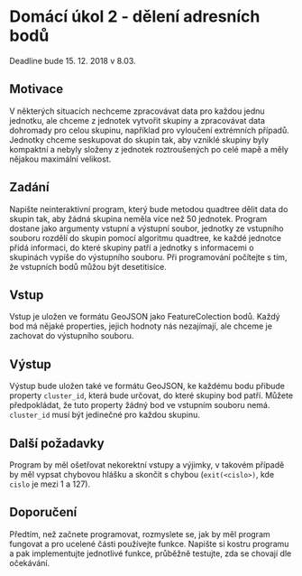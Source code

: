 # Domácí úkol 2 - dělení adresních bodů

Deadline bude 15. 12. 2018 v 8.03.

## Motivace

V některých situacích nechceme zpracovávat data pro každou jednu jednotku, ale
chceme z jednotek vytvořit skupiny a zpracovávat data dohromady pro celou
skupinu, například pro vyloučení extrémních případů. Jednotky chceme seskupovat
do skupin tak, aby vzniklé skupiny byly kompaktní a nebyly složeny z jednotek
roztroušených po celé mapě a měly nějakou maximální velikost.

## Zadání

Napište neinteraktivní program, který bude metodou quadtree dělit data do skupin
tak, aby žádná skupina neměla více než 50 jednotek. Program dostane jako
argumenty vstupní a výstupní soubor, jednotky ze vstupního souboru rozdělí do
skupin pomocí algoritmu quadtree, ke každé jednotce přidá informaci, do které
skupiny patří a jednotky s informacemi o skupinách vypíše do výstupního souboru.
Při programování počítejte s tím, že vstupních bodů můžou být desetitisíce.

## Vstup

Vstup je uložen ve formátu GeoJSON jako FeatureColection bodů. Každý bod má
nějaké properties, jejich hodnoty nás nezajímají, ale chceme je zachovat do
výstupního souboru.

## Výstup

Výstup bude uložen také ve formátu GeoJSON, ke každému bodu přibude property
`cluster_id`, která bude určovat, do které skupiny bod patří. Můžete
předpokládat, že tuto property žádný bod ve vstupním souboru nemá. `cluster_id`
musí být jedinečné pro každou skupinu.


## Další požadavky

Program by měl ošetřovat nekorektní vstupy a výjimky, v takovém případě by měl
vypsat chybovou hlášku a skončit s chybou (`exit(<cislo>)`, kde `cislo` je mezi
1 a 127).

## Doporučení
Předtím, než začnete programovat, rozmyslete se, jak by měl program fungovat a
pro ucelené části používejte funkce. Napište si kostru programu a pak
implementujte jednotlivé funkce, průběžně testujte, zda se chovají dle
očekávání.

